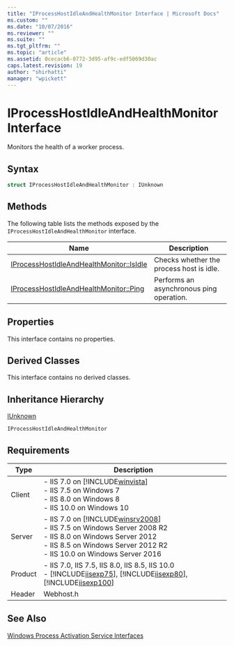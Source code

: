 ```yaml
---
title: "IProcessHostIdleAndHealthMonitor Interface | Microsoft Docs"
ms.custom: ""
ms.date: "10/07/2016"
ms.reviewer: ""
ms.suite: ""
ms.tgt_pltfrm: ""
ms.topic: "article"
ms.assetid: 0cecacb6-0772-3d95-af9c-edf5069d30ac
caps.latest.revision: 19
author: "shirhatti"
manager: "wpickett"
---
```

# IProcessHostIdleAndHealthMonitor Interface
Monitors the health of a worker process.  
  
## Syntax  
  
```cpp  
struct IProcessHostIdleAndHealthMonitor : IUnknown  
```  
  
## Methods  
 The following table lists the methods exposed by the `IProcessHostIdleAndHealthMonitor` interface.  
  
|Name|Description|  
|----------|-----------------|  
|[IProcessHostIdleAndHealthMonitor::IsIdle](../../web-development-reference\webdev-native-api-reference/iprocesshostidleandhealthmonitor-isidle-method.md)|Checks whether the process host is idle.|  
|[IProcessHostIdleAndHealthMonitor::Ping](../../web-development-reference\webdev-native-api-reference/iprocesshostidleandhealthmonitor-ping-method.md)|Performs an asynchronous ping operation.|  
  
## Properties  
 This interface contains no properties.  
  
## Derived Classes  
 This interface contains no derived classes.  
  
## Inheritance Hierarchy  
 [IUnknown](http://go.microsoft.com/fwlink/?LinkId=55951)  
  
 `IProcessHostIdleAndHealthMonitor`  
  
## Requirements  
  
|Type|Description|  
|----------|-----------------|  
|Client|-   IIS 7.0 on [!INCLUDE[winvista](../../wmi-provider/includes/winvista-md.md)]<br />-   IIS 7.5 on Windows 7<br />-   IIS 8.0 on Windows 8<br />-   IIS 10.0 on Windows 10|  
|Server|-   IIS 7.0 on [!INCLUDE[winsrv2008](../../wmi-provider/includes/winsrv2008-md.md)]<br />-   IIS 7.5 on Windows Server 2008 R2<br />-   IIS 8.0 on Windows Server 2012<br />-   IIS 8.5 on Windows Server 2012 R2<br />-   IIS 10.0 on Windows Server 2016|  
|Product|-   IIS 7.0, IIS 7.5, IIS 8.0, IIS 8.5, IIS 10.0<br />-   [!INCLUDE[iisexp75](../../web-development-reference/native-code-api-reference/includes/iisexp75-md.md)], [!INCLUDE[iisexp80](../../web-development-reference/native-code-api-reference/includes/iisexp80-md.md)], [!INCLUDE[iisexp100](../../web-development-reference/native-code-api-reference/includes/iisexp100-md.md)]|  
|Header|Webhost.h|  
  
## See Also  
 [Windows Process Activation Service Interfaces](../../web-development-reference\webdev-native-api-reference/windows-process-activation-service-interfaces.md)
